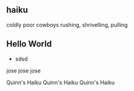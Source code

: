 ## haiku
coldly poor cowboys
rushing, shrivelling, pulling

## Hello World


- sdsd


jose
jose
jose





Quinn's Haiku
Quinn's Haiku
Quinn's Haiku

